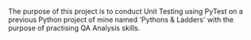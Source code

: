 The purpose of this project is to conduct Unit Testing using PyTest on a previous Python project of mine named 'Pythons & Ladders' with the purpose of practising QA Analysis skills.
